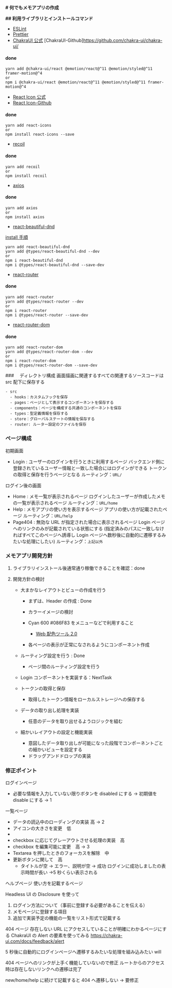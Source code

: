 **# 何でもメモアプリの作成**

**## 利用ライブラリとインストールコマンド**

- [ESLint](https://github.com/eslint/eslint)
- [Prettier](https://github.com/prettier/prettier)
- [ChakraUI 公式](https://chakra-ui.com/)
  [ChakraUI-Github]https://github.com/chakra-ui/chakra-ui/

#### done

```
yarn add @chakra-ui/react @emotion/react@^11 @emotion/styled@^11 framer-motion@^4
or
npm i @chakra-ui/react @emotion/react@^11 @emotion/styled@^11 framer-motion@^4
```

- [React Icon 公式](https://react-icons.github.io/react-icons)
- [React Icon-Github](https://github.com/react-icons/react-icons)

#### done

```
yarn add react-icons
or
npm install react-icons --save
```

- [recoil](https://github.com/facebookexperimental/Recoil)

#### done

```
yarn add recoil
or
npm install recoil
```

- [axios](https://github.com/axios/axios)

#### done

```
yarn add axios
or
npm install axios
```

- [react-beautiful-dnd](https://github.com/atlassian/react-beautiful-dnd)

[install 手順](https://github.com/atlassian/react-beautiful-dnd/blob/master/docs/about/installation.md)

```
yarn add react-beautiful-dnd
yarn add @types/react-beautiful-dnd --dev
or
npm i react-beautiful-dnd
npm i @types/react-beautiful-dnd --save-dev
```

- [react-router](https://github.com/remix-run/react-router)

#### done

```
yarn add react-router
yarn add @types/react-router --dev
or
npm i react-router
npm i @types/react-router --save-dev
```

- [react-router-dom](https://github.com/remix-run/react-router)

#### done

```
yarn add react-router-dom
yarn add @types/react-router-dom --dev
or
npm i react-router-dom
npm i @types/react-router-dom --save-dev
```

###　 ディレクトリ構成
画面描画に関連するすべての関連するソースコードは src 配下に保存する

```
- src
  - hooks：カスタムフックを保存
  - pages：ページとして表示するコンポーネントを保存する
  - components：ページを構成する共通のコンポーネントを保存
  - types：型定義情報を保存する
  - store：グローバルステートの情報を保存する
  - router: ルーター設定のファイルを保存
```

### ページ構成

初期画面

- Login : ユーザーのログインを行うときに利用するページ
  バックエンド側に登録されているユーザー情報と一致した場合にはログインができる
  トークンの取得と保存を行うページとなる
  ルーティング：`URL/`

ログイン後の画面

- Home : メモ一覧が表示されるページ
  ログインしたユーザーが作成したメモの一覧が表示されるページ
  ルーティング：`URL/home`
- Help : メモアプリの使い方を表示するページ
  アプリの使い方が記載されたページ
  ルーティング：`URL/help`
- Page404 : 無効な URL が指定された場合に表示されるページ
  Login ページへのリンクのみが記載されている状態にする
  (指定済みのパスに一致しなければすべてこのページへ誘導し
  Login ページヘ数秒後に自動的に遷移するみたいな処理にしたい)
  ルーティング：`上記以外`

### メモアプリ開発方針

1. ライブラリインストール後通常通り稼働できることを確認：done
2. 開発方針の検討

   - 大まかなレイアウトとビューの作成を行う

     - まずは、Header の作成 : Done
     - カラーイメージの検討
     - Cyan 600 #086F83 をメニューなどで利用すること

       - [Web 配色ツール 2.0](https://www.color-fortuna.com/color_scheme_genelator2/)

     - 各ページの表示が正常になされるようにコンポーネント作成

   - ルーティング設定を行う : Done
     - ページ間のルーティング設定を行う
   - Login コンポーネントを実装する：NextTask
   - トークンの取得と保存
     - 取得したトークン情報をローカルストレージへの保存する
   - データの取り出し処理を実装
     - 任意のデータを取り出せるようロジックを組む
   - 細かいレイアウトの設定と機能実装
     - 意図したデータ取り出しが可能になった段階でコンポーネントごとの細かいビューを設定する
     - ドラッグアンドドロップの実装

### 修正ポイント

ログインページ

- 必要な情報を入力していない限りボタンを disabled にする → 初期値を disable にする → 1

一覧ページ

- データの読込中のローディングの実装 高 → 2
- アイコンの大きさを変更　低
-
- checkbox に応じてグレーアウトさせる処理の実装　高
- checkbox を編集可能に変更　高 → 3
- Textarea を押したときのフォーカスを解除　中
- 更新ボタンに関して　高
  - タイトルが空 → エラー、説明が空 → 成功
    ログインに成功しましたの表示時間が長い →5 秒くらい表示される

ヘルプページ 使い方を記載するページ

Headless UI の Disclosure を使って

1. ログイン方法について（事前に登録する必要があることを伝える）
2. メモページに登録する項目
3. 追加で実装予定の機能の一覧をリスト形式で記載する

404 ページ
存在しない URL にアクセスしていることが明確にわかるページにする
ChakraUI の Alert の要素を使ってみる
https://chakra-ui.com/docs/feedback/alert

5 秒後に自動的にログインページへ遷移するみたいな処理を組み込みたい will

404 ページへのリンクが上手く機能していないので修正
ルートからのアクセス時は存在しないリンクへの遷移は完了

new/home/help に続けて記載すると 404 へ遷移しない → 要修正
